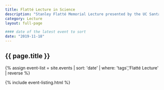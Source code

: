 ```yaml
---
title: Flatté Lecture in Science
description: "Stanley Flatté Memorial Lecture presented by the UC Santa Cruz Department of Physics. Don't really have a description for this one.  I can ask Branwyn or Eva if they have a better description of this lecture."
category: Lecture
layout: full-page

#### date of the latest event to sort
date: "2019-11-18"
---
```

<section id="main-content">
<div class="grid-container large">
<section class="heading">
<h2 class="underline">{{ page.title }}</h2>
</section>

<div class="events-card-list fade-out-siblings">
{% assign event-list = site.events | sort: 'date' | where: 'tags','Flatté Lecture' | reverse %}

{% include event-listing.html %}
